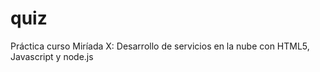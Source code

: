 # quiz

Práctica curso Miríada X: Desarrollo de servicios en la nube con HTML5, Javascript y node.js
